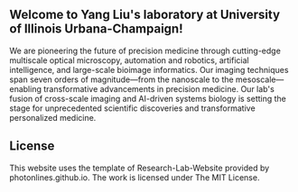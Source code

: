 
## Welcome to Yang Liu's laboratory at University of Illinois Urbana-Champaign!

We are pioneering the future of precision medicine through cutting-edge multiscale optical microscopy, automation and robotics, artificial intelligence, and large-scale bioimage informatics. Our imaging techniques span seven orders of magnitude—from the nanoscale to the mesoscale—enabling transformative advancements in precision medicine. Our lab's fusion of cross-scale imaging and AI-driven systems biology is setting the stage for unprecedented scientific discoveries and transformative personalized medicine.

## License
This website uses the template of Research-Lab-Website provided by photonlines.github.io. The work is licensed under The MIT License.

